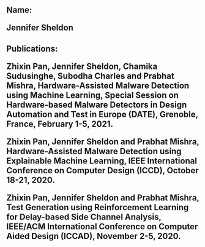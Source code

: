 <h2>Name:

Jennifer Sheldon

<h2>Publications:

Zhixin Pan, Jennifer Sheldon, Chamika Sudusinghe, Subodha Charles and Prabhat Mishra, Hardware-Assisted Malware Detection using Machine Learning, Special Session on Hardware-based Malware Detectors in Design Automation and Test in Europe (DATE), Grenoble, France, February 1-5, 2021.

Zhixin Pan, Jennifer Sheldon and Prabhat Mishra, Hardware-Assisted Malware Detection using Explainable Machine Learning, IEEE International Conference on Computer Design (ICCD), October 18-21, 2020.

Zhixin Pan, Jennifer Sheldon and Prabhat Mishra, Test Generation using Reinforcement Learning for Delay-based Side Channel Analysis, IEEE/ACM International Conference on Computer Aided Design (ICCAD), November 2-5, 2020.
